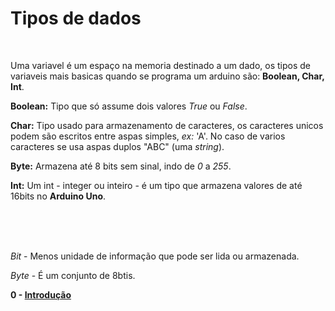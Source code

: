 # Tipos de dados
</br>

Uma variavel é um espaço na memoria destinado a um dado, os tipos de variaveis mais basicas quando se programa um arduino são: **Boolean, Char, Int**.

**Boolean:** Tipo que só assume dois valores *True* ou *False*.

**Char:** Tipo usado para armazenamento de caracteres, os caracteres unicos podem são escritos entre aspas simples, *ex:* 'A'. No caso de varios caracteres se usa aspas duplos "ABC" (uma *string*).

**Byte:** Armazena até 8 bits sem sinal, indo de *0* a *255*.

**Int:** Um int - integer ou inteiro - é um tipo que armazena valores de até 16bits no **Arduino Uno**.

</br></br></br>

*Bit* - Menos unidade de informação que pode ser lida ou armazenada.

*Byte* - É um conjunto de 8btis.

**0 - <a href="./">Introdução</a>**

